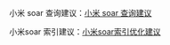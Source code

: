 小米 soar 查询建议：[小米 soar 查询建议](https://github.com/XiaoMi/soar/blob/master/doc/heuristic.md)

小米soar 索引建议：[小米soar索引优化建议](https://github.com/XiaoMi/soar/blob/master/doc/indexing.md)

